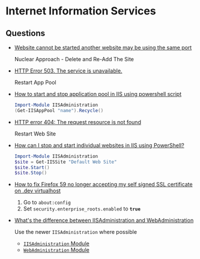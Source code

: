# Internet Information Services

## Questions

* [Website cannot be started another website may be using the same port](https://stackoverflow.com/q/31487313/1366033)

  Nuclear Approach - Delete and Re-Add The Site

* [HTTP Error 503. The service is unavailable.](https://stackoverflow.com/q/13322937/1366033)

  Restart App Pool

* [How to start and stop application pool in IIS using powershell script](https://stackoverflow.com/q/36599456/1366033)

  ```ps1
  Import-Module IISAdministration
  (Get-IISAppPool "name").Recycle()
  ```

* [HTTP error 404: The request resource is not found](https://stackoverflow.com/q/22611920/1366033)

  Restart Web Site

* [How can I stop and start individual websites in IIS using PowerShell?](https://stackoverflow.com/q/2710166/1366033)

  ```ps1
  Import-Module IISAdministration
  $site = Get-IISSite "Default Web Site"
  $site.Start()
  $site.Stop()
  ```

* [How to fix Firefox 59 no longer accepting my self signed SSL certificate on .dev virtualhost](https://superuser.com/q/1303396/180163)

  1. Go to `about:config`
  2. Set `security.enterprise_roots.enabled` to **`true`**


* [What's the difference between IISAdministration and WebAdministration](https://stackoverflow.com/q/75605271/1366033)

  Use the newer `IISAdministration` where possible

  * [`IISAdministration` Module](https://docs.microsoft.com/en-us/powershell/module/iisadministration/?view=windowsserver2022-ps)
  * [`WebAdministration` Module](https://docs.microsoft.com/en-us/powershell/module/webadministration/?view=windowsserver2022-ps)
